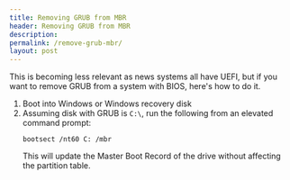 ```yaml
---
title: Removing GRUB from MBR
header: Removing GRUB from MBR
description: 
permalink: /remove-grub-mbr/
layout: post
---
```


This is becoming less relevant as news systems all have UEFI, but if you want to remove GRUB from a system with BIOS, here's how to do it.

1. Boot into Windows or Windows recovery disk
2. Assuming disk with GRUB is `C:\`, run the following from an elevated command prompt: 
    ```
    bootsect /nt60 C: /mbr
    ```
    This will update the Master Boot Record of the drive without affecting the partition table. 